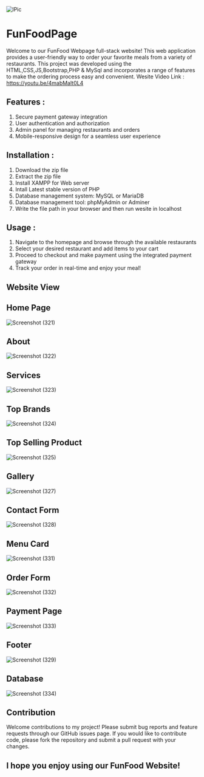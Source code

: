 ![lPic](https://user-images.githubusercontent.com/75872164/234192870-9ec0cd14-14d9-4717-a67c-289ec4740d3b.png)


# FunFoodPage
Welcome to our FunFood Webpage full-stack website! This web application provides a user-friendly way to order your favorite meals from a variety of restaurants. This project was developed using the HTML,CSS,JS,Bootstrap,PHP & MySql and incorporates a range of features to make the ordering process easy and convenient.
Wesite Video Link : https://youtu.be/4mabMalt0L4

## Features :
 1. Secure payment gateway integration
 2. User authentication and authorization
 3. Admin panel for managing restaurants and orders
 4. Mobile-responsive design for a seamless user experience

## Installation :
 1. Download the zip file
 2. Extract the zip file
 3. Install XAMPP for Web server
 4. Intall Latest stable version of PHP
 5. Database management system: MySQL or MariaDB
 6. Database management tool: phpMyAdmin or Adminer
 7. Write the file path in your browser and then run wesite in localhost
 
## Usage :
1. Navigate to the homepage and browse through the available restaurants
2. Select your desired restaurant and add items to your cart
3. Proceed to checkout and make payment using the integrated payment gateway
4. Track your order in real-time and enjoy your meal!

## Website View
## Home Page 

![Screenshot (321)](https://user-images.githubusercontent.com/75872164/234165429-ffe12602-1fbc-4659-8d44-588ec3304f96.png)

## About 

![Screenshot (322)](https://user-images.githubusercontent.com/75872164/234165474-34aa5bf6-faa2-48c5-b1c4-a679cfa0b91a.png)

## Services 

![Screenshot (323)](https://user-images.githubusercontent.com/75872164/234165565-3e826282-c967-4425-887c-ab44f8564e85.png)

## Top Brands

![Screenshot (324)](https://user-images.githubusercontent.com/75872164/234165692-943cff6b-06a5-4b3d-8df2-ff2b3ab545dc.png)

## Top Selling Product

![Screenshot (325)](https://user-images.githubusercontent.com/75872164/234165911-38879010-e33d-4cad-9bb0-435cbd107db9.png)

## Gallery

![Screenshot (327)](https://user-images.githubusercontent.com/75872164/234165940-1e30a54b-2bf0-41f1-aced-914d3efea326.png)

## Contact Form

![Screenshot (328)](https://user-images.githubusercontent.com/75872164/234166000-68ddb646-261c-401f-93c9-40a9d6a9397c.png)

## Menu Card

![Screenshot (331)](https://user-images.githubusercontent.com/75872164/234166040-c8265016-36ab-4ec4-8b63-ad53d9d169dd.png)

## Order Form 

![Screenshot (332)](https://user-images.githubusercontent.com/75872164/234166246-67a5a0c8-b68d-43ac-a12c-a87635434b57.png)

## Payment Page 

![Screenshot (333)](https://user-images.githubusercontent.com/75872164/234166281-159479b9-6aea-4956-a653-940783961873.png)

## Footer 

![Screenshot (329)](https://user-images.githubusercontent.com/75872164/234166315-0d1d1b29-d1db-43d5-b095-abb3cda53df3.png)

## Database 

![Screenshot (334)](https://user-images.githubusercontent.com/75872164/234167289-dd76b0f2-0afa-4891-ac6f-8cc31fa5f957.png)

## Contribution

Welcome contributions to my project! Please submit bug reports and feature requests through our GitHub issues page. If you would like to contribute code, please fork the repository and submit a pull request with your changes.


## I hope you enjoy using our FunFood Website!
